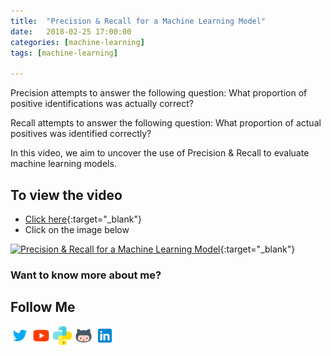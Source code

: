 ```yaml
---
title:  "Precision & Recall for a Machine Learning Model"
date:   2018-02-25 17:00:00
categories: [machine-learning]
tags: [machine-learning]

---
```


Precision attempts to answer the following question: What proportion of positive identifications was actually correct?

Recall attempts to answer the following question: What proportion of actual positives was identified correctly?

In this video, we aim to uncover the use of Precision & Recall to evaluate machine learning models.

## To view the video
* [Click here](https://youtu.be/dbrRsqlof4w){:target="_blank"}
* Click on the image below

[![Precision & Recall for a Machine Learning Model](http://img.youtube.com/vi/dbrRsqlof4w/0.jpg)](http://www.youtube.com/watch?v=dbrRsqlof4w){:target="_blank"}

### Want to know more about me?
## Follow Me
<a href="https://twitter.com/_bhaveshbhatt" target="_blank"><img class="ai-subscribed-social-icon" src="/assets/images/tw.png" width="30"></a>
<a href="https://www.youtube.com/bhaveshbhatt8791/" target="_blank"><img class="ai-subscribed-social-icon" src="/assets/images/ytb.png" width="30"></a>
<a href="https://www.youtube.com/PythonTricks/" target="_blank"><img class="ai-subscribed-social-icon" src="/assets/images/python_logo.png" width="30"></a>
<a href="https://github.com/bhattbhavesh91" target="_blank"><img class="ai-subscribed-social-icon" src="/assets/images/gthb.png" width="30"></a>
<a href="https://www.linkedin.com/in/bhattbhavesh91/" target="_blank"><img class="ai-subscribed-social-icon" src="/assets/images/lnkdn.png" width="30"></a>
